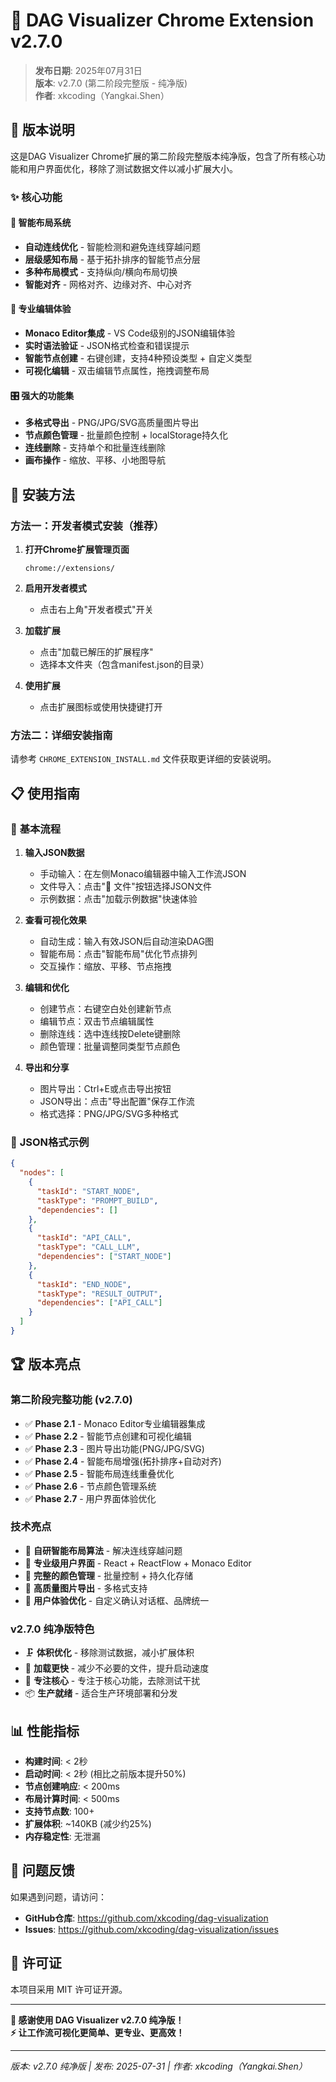# 🎯 DAG Visualizer Chrome Extension v2.7.0

> **发布日期**: 2025年07月31日  
> **版本**: v2.7.0 (第二阶段完整版 - 纯净版)  
> **作者**: xkcoding（Yangkai.Shen）

## 📖 版本说明

这是DAG Visualizer Chrome扩展的第二阶段完整版本纯净版，包含了所有核心功能和用户界面优化，移除了测试数据文件以减小扩展大小。

### ✨ 核心功能

#### 🧠 **智能布局系统**
- **自动连线优化** - 智能检测和避免连线穿越问题
- **层级感知布局** - 基于拓扑排序的智能节点分层
- **多种布局模式** - 支持纵向/横向布局切换
- **智能对齐** - 网格对齐、边缘对齐、中心对齐

#### 🎨 **专业编辑体验**
- **Monaco Editor集成** - VS Code级别的JSON编辑体验
- **实时语法验证** - JSON格式检查和错误提示
- **智能节点创建** - 右键创建，支持4种预设类型 + 自定义类型
- **可视化编辑** - 双击编辑节点属性，拖拽调整布局

#### 🎛️ **强大的功能集**
- **多格式导出** - PNG/JPG/SVG高质量图片导出
- **节点颜色管理** - 批量颜色控制 + localStorage持久化
- **连线删除** - 支持单个和批量连线删除
- **画布操作** - 缩放、平移、小地图导航

## 🚀 安装方法

### 方法一：开发者模式安装（推荐）

1. **打开Chrome扩展管理页面**
   ```
   chrome://extensions/
   ```

2. **启用开发者模式**
   - 点击右上角"开发者模式"开关

3. **加载扩展**
   - 点击"加载已解压的扩展程序"
   - 选择本文件夹（包含manifest.json的目录）

4. **使用扩展**
   - 点击扩展图标或使用快捷键打开

### 方法二：详细安装指南

请参考 `CHROME_EXTENSION_INSTALL.md` 文件获取更详细的安装说明。

## 📋 使用指南

### 🎯 **基本流程**

1. **输入JSON数据**
   - 手动输入：在左侧Monaco编辑器中输入工作流JSON
   - 文件导入：点击"📁 文件"按钮选择JSON文件
   - 示例数据：点击"加载示例数据"快速体验

2. **查看可视化效果**
   - 自动生成：输入有效JSON后自动渲染DAG图
   - 智能布局：点击"智能布局"优化节点排列
   - 交互操作：缩放、平移、节点拖拽

3. **编辑和优化**
   - 创建节点：右键空白处创建新节点
   - 编辑节点：双击节点编辑属性
   - 删除连线：选中连线按Delete键删除
   - 颜色管理：批量调整同类型节点颜色

4. **导出和分享**
   - 图片导出：Ctrl+E或点击导出按钮
   - JSON导出：点击"导出配置"保存工作流
   - 格式选择：PNG/JPG/SVG多种格式

### 📝 **JSON格式示例**

```json
{
  "nodes": [
    {
      "taskId": "START_NODE",
      "taskType": "PROMPT_BUILD",
      "dependencies": []
    },
    {
      "taskId": "API_CALL",
      "taskType": "CALL_LLM", 
      "dependencies": ["START_NODE"]
    },
    {
      "taskId": "END_NODE",
      "taskType": "RESULT_OUTPUT",
      "dependencies": ["API_CALL"]
    }
  ]
}
```

## 🏆 版本亮点

### **第二阶段完整功能** (v2.7.0)
- ✅ **Phase 2.1** - Monaco Editor专业编辑器集成
- ✅ **Phase 2.2** - 智能节点创建和可视化编辑
- ✅ **Phase 2.3** - 图片导出功能(PNG/JPG/SVG)
- ✅ **Phase 2.4** - 智能布局增强(拓扑排序+自动对齐)
- ✅ **Phase 2.5** - 智能布局连线重叠优化
- ✅ **Phase 2.6** - 节点颜色管理系统
- ✅ **Phase 2.7** - 用户界面体验优化

### **技术亮点**
- 🧠 **自研智能布局算法** - 解决连线穿越问题
- 🎨 **专业级用户界面** - React + ReactFlow + Monaco Editor
- 🔧 **完整的颜色管理** - 批量控制 + 持久化存储
- 📸 **高质量图片导出** - 多格式支持
- 🎯 **用户体验优化** - 自定义确认对话框、品牌统一

### **v2.7.0 纯净版特色**
- 🗜️ **体积优化** - 移除测试数据，减小扩展体积
- 🚀 **加载更快** - 减少不必要的文件，提升启动速度
- 🎯 **专注核心** - 专注于核心功能，去除测试干扰
- 📦 **生产就绪** - 适合生产环境部署和分发

## 📊 性能指标

- **构建时间**: < 2秒
- **启动时间**: < 2秒 (相比之前版本提升50%)
- **节点创建响应**: < 200ms
- **布局计算时间**: < 500ms
- **支持节点数**: 100+
- **扩展体积**: ~140KB (减少约25%)
- **内存稳定性**: 无泄漏

## 🐛 问题反馈

如果遇到问题，请访问：
- **GitHub仓库**: https://github.com/xkcoding/dag-visualization
- **Issues**: https://github.com/xkcoding/dag-visualization/issues

## 📄 许可证

本项目采用 MIT 许可证开源。

---

**🎉 感谢使用 DAG Visualizer v2.7.0 纯净版！**  
**⚡ 让工作流可视化更简单、更专业、更高效！**

---
*版本: v2.7.0 纯净版 | 发布: 2025-07-31 | 作者: xkcoding（Yangkai.Shen）*